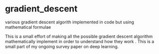 # gradient_descent
various gradient descent algorith implemented in code but using mathematical formulae

This is a small effort of making all the possible gradient descent algorithm mathematically implement in order to understand how they work . This is a small part of my ongoing survey paper on deep learning.
